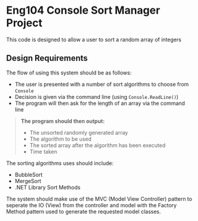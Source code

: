# Eng104 Console Sort Manager Project

This code is designed to allow a user to sort a random array of integers

## Design Requirements

The flow of using this system should be as follows:

* The user is presented with a number of sort algorithms to choose from `Console`
* Decision is given via the command line (using `Console.ReadLine()`)
* The program will then ask for the length of an array via the command line

> **The program should then output:**
> * The unsorted randomly generated array
> * The algorithm to be used
> * The sorted array after the algorithm has been executed
> * Time taken

The sorting algorithms uses should include:
* BubbleSort
* MergeSort
* .NET Library Sort Methods

The system should make use of the MVC (Model View Controller) pattern to seperate the IO (View) from the controller and model with the Factory Method pattern used to generate the requested model classes.
